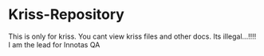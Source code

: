 # Kriss-Repository
This is only for kriss. You cant view kriss files and other docs. Its illegal...!!!!
I am the lead for Innotas QA
